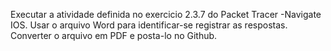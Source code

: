 Executar a atividade definida no exercicio 2.3.7 do Packet Tracer -Navigate IOS.
Usar o arquivo Word para identificar-se registrar as respostas. 
Converter o arquivo em PDF e posta-lo no Github.
